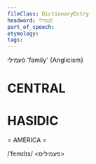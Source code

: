 ```yaml
---
fileClass: DictionaryEntry
headword: פֿעמילי
part_of_speech: 
etymology: 
tags: 
---
```

פֿעמילי
'family'
{Anglicism}

CENTRAL
========

HASIDIC
=======
= AMERICA = 

/ˈfemɪlɪs/ <פעמיליס>